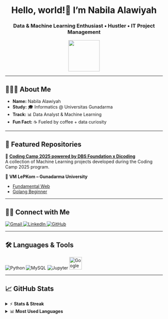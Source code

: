 <div align="center">
  <h1>Hello, world!👋 I’m <b>Nabila</b> Alawiyah</h1>
  <h3>Data & Machine Learning Enthusiast • Hustler • IT Project Management </h3>
  <img src="https://media.giphy.com/media/WUlplcMpOCEmTGBtBW/giphy.gif" width="100">
</div>

---

## 👨🏻‍💻 About Me
<ul>
  <li><b>Name:</b> Nabila Alawiyah</li>
  <li><b>Study:</b> 🎓 Informatics @ Universitas Gunadarma</li>
  <li><b>Track:</b> 📊 Data Analyst & Machine Learning</li>
  <li><b>Fun Fact:</b> ☕ Fueled by coffee + data curiosity</li>
</ul>

---

## 📂 Featured Repositories  

🌟 **[Coding Camp 2025 powered by DBS Foundation x Dicoding](https://github.com/nabilalwyh/cc25-dicoding-machine-learning)**  
A collection of Machine Learning projects developed during the Coding Camp 2025 program.  

🌟 **VM LePKom – Gunadarma University**  
- [Fundamental Web](https://github.com/nabilalwyh/web-for-beginner)  
- [Golang Beginner](https://github.com/nabilalwyh/Golang-Beginner)  


---

## 🤝🏻 Connect with Me

<p>
  <a href="mailto:nabilaalawiyah.25@gmail.com" title="Gmail">
    <img src="https://img.icons8.com/fluency/48/gmail.png" alt="Gmail"/> 
  </a>
  <a href="https://www.linkedin.com/in/nabilaalawiyah" title="LinkedIn">
    <img src="https://img.icons8.com/color/48/linkedin.png" alt="LinkedIn"/> 
  </a>
  <a href="https://github.com/nabilalwyh" title="GitHub">
    <img src="https://img.icons8.com/ios-glyphs/48/github.png" alt="GitHub"/> 
  </a>
</p>

---

## 🛠 Languages & Tools

<div>
  <img src="https://img.icons8.com/color/48/python.png" title="Python"/>
  <img src="https://img.icons8.com/fluency/48/mysql-logo.png" title="MySQL"/>
  <img src="https://img.icons8.com/fluency/48/jupyter.png" title="Jupyter"/>
  <img src="https://upload.wikimedia.org/wikipedia/commons/d/d0/Google_Colaboratory_SVG_Logo.svg" alt="Google Colab" width="40" height="40"/>
</div>

---

## 📈 GitHub Stats

<details>
  <summary>⚡ <strong>Stats & Streak</strong></summary>
  <img height="180em" src="https://github-readme-stats-eight-theta.vercel.app/api?username=nabilalwyh&show_icons=true&theme=tokyonight&include_all_commits=true&count_private=true"/>
  <img height="180em" src="https://github-readme-streak-stats.herokuapp.com/?user=nabilalwyh&theme=tokyonight"/>
</details>

<details>
  <summary>📊 <strong>Most Used Languages</strong></summary>
  <img height="180em" src="https://github-readme-stats-eight-theta.vercel.app/api/top-langs/?username=nabilalwyh&layout=compact&langs_count=8&theme=tokyonight"/>
</details>

